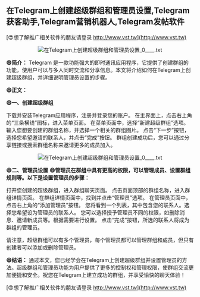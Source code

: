 ## **在Telegram上创建超级群组和管理员设置,Telegram获客助手,Telegram营销机器人,Telegram发帖软件**

[😍想了解推广相关软件的朋友请登录 http://www.vst.tw](http://www.vst.tw)

 <center><img src="https://vst.tw/MP4/tuiguang/png/8.png" alt="在Telegram上创建超级群组和管理员设置_0____.txt"></center>

**😄简介：**
Telegram 是一款功能强大的即时通讯应用程序，它提供了创建群组的功能，使用户可以与多人同时交流和分享信息。本文将介绍如何在Telegram上创建超级群组，并详细说明管理员设置的步骤。

**😄正文：**

**😄一、创建超级群组**

下载并安装Telegram应用程序，注册并登录您的账户。
在主界面上，点击右上角的“三条横线”图标，进入菜单页面。
在菜单页面中，选择“新建超级群组”选项。
输入您想要创建的群组名称，并选择一个相关的群组图片。
点击“下一步”按钮，选择您希望邀请的联系人，并点击“完成”按钮。
群组创建成功后，您可以通过分享链接或搜索群组名称来邀请更多的成员加入。

 <center><img src="https://vst.tw/MP4/tuiguang/png/7.png" alt="在Telegram上创建超级群组和管理员设置_0____.txt"></center>

**😄二、管理员设置**
**😄管理员在群组中具有更高的权限，可以管理成员、设置群组规则等。以下是设置管理员的步骤：**

打开您创建的超级群组，进入群组聊天页面。
点击页面顶部的群组名称，进入群组详情页面。
在群组详情页面中，找到并点击“管理员”选项。
在管理员页面中，点击右上角的“添加管理员”按钮。
您将看到一个列表，其中包含您的联系人。选择您希望设为管理员的联系人。
您可以选择授予管理员不同的权限，如删除消息、邀请新成员等。根据需要进行设置。
点击“完成”按钮，所选的联系人将成为群组的管理员。

请注意，超级群组可以有多个管理员，每个管理员都可以管理群组和成员，但只有创建者可以添加或删除管理员。

**😄结语：**
通过本文，您已经学会在Telegram上创建超级群组并设置管理员的方法。超级群组和管理员功能为用户提供了更多的控制权和管理权限，使群组交流更加便捷和安全。祝您在Telegram上建立成功的群组，并享受愉快的聊天体验！

[😍想了解推广相关软件的朋友请登录 http://www.vst.tw](http://www.vst.tw)



